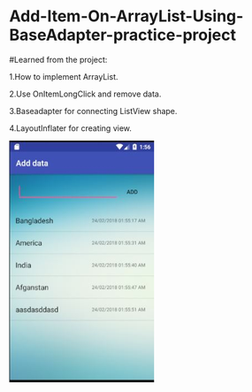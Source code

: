 # Add-Item-On-ArrayList-Using-BaseAdapter-practice-project

#Learned from the project:

1.How to implement ArrayList.

2.Use OnItemLongClick and remove data.

3.Baseadapter for connecting ListView shape.

4.LayoutInflater for creating view.


<img src="https://github.com/hatanvir/Add-Item-On-ArrayList-Using-BaseAdapter-practice-project/blob/master/add%20data.JPG" alt="Mountain View">
